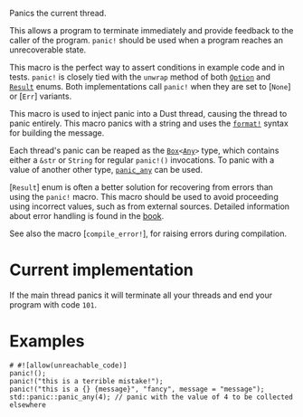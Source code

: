 Panics the current thread.

This allows a program to terminate immediately and provide feedback
to the caller of the program. `panic!` should be used when a program reaches
an unrecoverable state.

This macro is the perfect way to assert conditions in example code and in
tests. `panic!` is closely tied with the `unwrap` method of both
[`Option`][ounwrap] and [`Result`][runwrap] enums. Both implementations call
`panic!` when they are set to [`None`] or [`Err`] variants.

This macro is used to inject panic into a Dust thread, causing the thread to
panic entirely. This macro panics with a string and uses the [`format!`] syntax
for building the message.

Each thread's panic can be reaped as the [`Box`]`<`[`Any`]`>` type,
which contains either a `&str` or `String` for regular `panic!()` invocations.
To panic with a value of another other type, [`panic_any`] can be used.

[`Result`] enum is often a better solution for recovering from errors than
using the `panic!` macro. This macro should be used to avoid proceeding using
incorrect values, such as from external sources. Detailed information about
error handling is found in the [book].

See also the macro [`compile_error!`], for raising errors during compilation.

[ounwrap]: Option::unwrap
[runwrap]: Result::unwrap
[`panic_any`]: ../std/panic/fn.panic_any.html
[`Box`]: ../std/boxed/struct.Box.html
[`Any`]: crate::any::Any
[`format!`]: ../std/macro.format.html
[book]: ../book/ch09-00-error-handling.html

# Current implementation

If the main thread panics it will terminate all your threads and end your
program with code `101`.

# Examples

```should_panic
# #![allow(unreachable_code)]
panic!();
panic!("this is a terrible mistake!");
panic!("this is a {} {message}", "fancy", message = "message");
std::panic::panic_any(4); // panic with the value of 4 to be collected elsewhere
```
